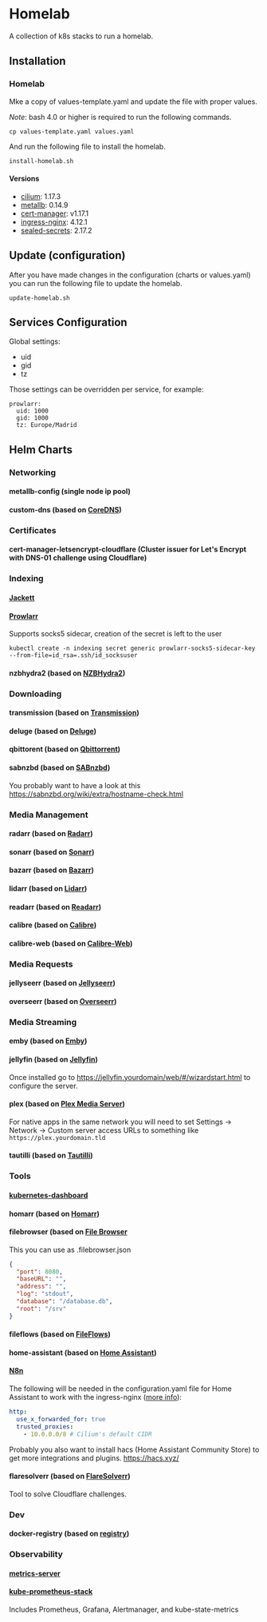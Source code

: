 # Homelab

A collection of k8s stacks to run a homelab.

## Installation

### Homelab

Mke a copy of values-template.yaml and update the file with proper values.

*Note*: bash 4.0 or higher is required to run the following commands.

```bash(from k8s cluster)
cp values-template.yaml values.yaml
```

And run the following file to install the homelab.

```bash(from k8s cluster or remotely)
install-homelab.sh
```

#### Versions
- [cilium](https://cilium.io/): 1.17.3
- [metallb](https://metallb.universe.tf/): 0.14.9
- [cert-manager](https://cert-manager.io/): v1.17.1
- [ingress-nginx](https://kubernetes.github.io/ingress-nginx/): 4.12.1
- [sealed-secrets](https://sealed-secrets.netlify.app/): 2.17.2

## Update (configuration)

After you have made changes in the configuration (charts or values.yaml) you can run the following file to update the homelab.

```bash(from k8s cluster or remotely)
update-homelab.sh
```

## Services Configuration

Global settings:

* uid
* gid
* tz

Those settings can be overridden per service, for example:

``` 
prowlarr:
  uid: 1000
  gid: 1000
  tz: Europe/Madrid
```

## Helm Charts

### Networking

#### metallb-config (single node ip pool)

#### custom-dns (based on [CoreDNS](https://coredns.io/))

### Certificates

#### cert-manager-letsencrypt-cloudflare (Cluster issuer for Let's Encrypt with DNS-01 challenge using Cloudflare)

### Indexing

#### [Jackett](https://github.com/Jackett/Jackett)

#### [Prowlarr](https://prowlarr.com)

Supports socks5 sidecar, creation of the secret is left to the user

```shell
kubectl create -n indexing secret generic prowlarr-socks5-sidecar-key --from-file=id_rsa=.ssh/id_socksuser
```

#### nzbhydra2 (based on [NZBHydra2](https://github.com/theotherp/nzbhydra2))

### Downloading

#### transmission (based on [Transmission](https://transmissionbt.com/))

#### deluge (based on [Deluge](https://deluge-torrent.org/))

#### qbittorent (based on [Qbittorrent](https://www.qbittorrent.org/))

#### sabnzbd (based on [SABnzbd](https://sabnzbd.org/))
You probably want to have a look at this https://sabnzbd.org/wiki/extra/hostname-check.html

### Media Management

#### radarr (based on [Radarr](https://radarr.video/))

#### sonarr (based on [Sonarr](https://sonarr.tv/))

#### bazarr (based on [Bazarr](https://www.bazarr.media/))

#### lidarr (based on [Lidarr](https://lidarr.audio/))

#### readarr (based on [Readarr](https://readarr.com/))

#### calibre (based on [Calibre](https://calibre-ebook.com/))

#### calibre-web (based on [Calibre-Web](https://github.com/janeczku/calibre-web))

### Media Requests

#### jellyseerr (based on [Jellyseerr](https://github.com/Fallenbagel/jellyseerr))

#### overseerr (based on [Overseerr](https://overseerr.dev/))

### Media Streaming

#### emby (based on [Emby](https://emby.media/))

#### jellyfin (based on [Jellyfin](https://jellyfin.org/))
Once installed go to https://jellyfin.yourdomain/web/#/wizardstart.html to configure the server.

#### plex (based on [Plex Media Server](https://www.plex.tv/))
For native apps in the same network you will need to set Settings -> Network -> Custom server access URLs to something like `https://plex.yourdomain.tld`

#### tautilli (based on [Tautilli](https://github.com/Tautulli/Tautulli))

### Tools

#### [kubernetes-dashboard](https://kubernetes.io/docs/tasks/access-application-cluster/web-ui-dashboard/)

#### homarr (based on [Homarr](https://homarr.dev/))

#### filebrowser (based on [File Browser](https://filebrowser.org/)
This you can use as .filebrowser.json
```json
{
  "port": 8080,
  "baseURL": "",
  "address": "",
  "log": "stdout",
  "database": "/database.db",
  "root": "/srv"
}
```

#### fileflows (based on [FileFlows](https://fileflows.com/))

#### home-assistant (based on [Home Assistant](https://www.home-assistant.io/))

#### [N8n](https://n8n.io/)

The following will be needed in the configuration.yaml file for Home Assistant to work with the ingress-nginx ([more info](https://www.home-assistant.io/integrations/http#reverse-proxies)):
```yaml
http:
  use_x_forwarded_for: true
  trusted_proxies:
    - 10.0.0.0/8 # Cilium's default CIDR
```

Probably you also want to install hacs (Home Assistant Community Store) to get more integrations and plugins.
https://hacs.xyz/

#### flaresolverr (based on [FlareSolverr](https://github.com/FlareSolverr/FlareSolverr))
Tool to solve Cloudflare challenges.

### Dev

#### docker-registry (based on [registry](https://hub.docker.com/_/registry))

### Observability

#### [metrics-server](https://github.com/kubernetes-sigs/metrics-server)

#### [kube-prometheus-stack](https://github.com/prometheus-community/helm-charts/tree/main/charts/kube-prometheus-stack)
Includes Prometheus, Grafana, Alertmanager, and kube-state-metrics
